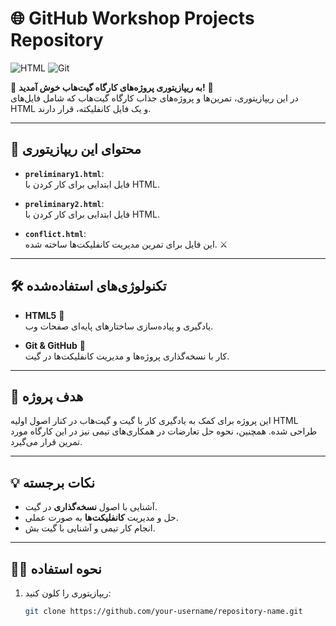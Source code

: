 # 🌐 GitHub Workshop Projects Repository  
![HTML](https://img.shields.io/badge/HTML-5-orange?style=flat-square&logo=html5) ![Git](https://img.shields.io/badge/Git-GitHub-blue?style=flat-square&logo=git)

🎉 **به ریپازیتوری پروژه‌های کارگاه گیت‌هاب خوش آمدید!** 🎉  
در این ریپازیتوری، تمرین‌ها و پروژه‌های جذاب کارگاه گیت‌هاب که شامل فایل‌های HTML و یک فایل کانفلیکته، قرار دارند. 

---

## 📂 محتوای این ریپازیتوری  
- **`preliminary1.html`**:  
  فایل ابتدایی برای کار کردن با HTML.

- **`preliminary2.html`**:  
  فایل ابتدایی برای کار کردن با HTML.

- **`conflict.html`**:  
  این فایل برای تمرین مدیریت کانفلیکت‌ها ساخته شده. ⚔️  

---

## 🛠️ تکنولوژی‌های استفاده‌شده  
- **HTML5** 🌟  
  یادگیری و پیاده‌سازی ساختارهای پایه‌ای صفحات وب.  

- **Git & GitHub** 🐙  
  کار با نسخه‌گذاری پروژه‌ها و مدیریت کانفلیکت‌ها در گیت.

---

## 🚀 هدف پروژه  
این پروژه برای کمک به یادگیری کار با گیت و گیت‌هاب در کنار اصول اولیه HTML طراحی شده. همچنین، نحوه حل تعارضات در همکاری‌های تیمی نیز در این کارگاه مورد تمرین قرار می‌گیرد.

---

## 💡 نکات برجسته  
- آشنایی با اصول **نسخه‌گذاری** در گیت.  
- حل و مدیریت **کانفلیکت‌ها** به صورت عملی.  
- انجام کار تیمی و آشنایی با گیت بش.  

---

## 👩‍💻 نحوه استفاده  
1. ریپازیتوری را کلون کنید:  
   ```bash
   git clone https://github.com/your-username/repository-name.git

